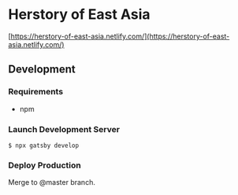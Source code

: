 # Herstory of East Asia

[https://herstory-of-east-asia.netlify.com/](https://herstory-of-east-asia.netlify.com/)

## Development

### Requirements
* npm

### Launch Development Server
```
$ npx gatsby develop
```

### Deploy Production
Merge to @master branch.
